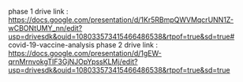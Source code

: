 phase 1 drive link :
https://docs.google.com/presentation/d/1Kr5RBmpQWVMqcrUNN1Z-wCBONtUMY_nn/edit?usp=drivesdk&ouid=108033573415466486538&rtpof=true&sd=true# covid-19-vaccine-analysis
phase 2 drive link  :
https://docs.google.com/presentation/d/1gEW-qrnMrnvokgTIF3GjNJOpYpssKLMj/edit?usp=drivesdk&ouid=108033573415466486538&rtpof=true&sd=true
